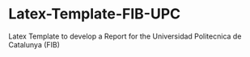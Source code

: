 # Latex-Template-FIB-UPC
Latex Template to develop a Report for the Universidad Politecnica de Catalunya (FIB)
